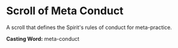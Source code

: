# Scroll of Meta Conduct

A scroll that defines the Spirit's rules of conduct for meta-practice.

**Casting Word:** meta-conduct
